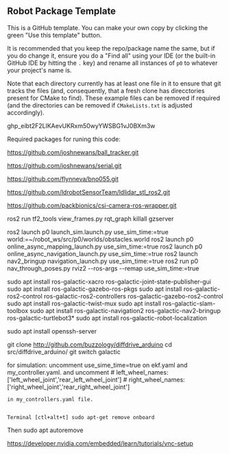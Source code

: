 ## Robot Package Template

This is a GitHub template. You can make your own copy by clicking the green "Use this template" button.

It is recommended that you keep the repo/package name the same, but if you do change it, ensure you do a "Find all" using your IDE (or the built-in GitHub IDE by hitting the `.` key) and rename all instances of `p0` to whatever your project's name is.

Note that each directory currently has at least one file in it to ensure that git tracks the files (and, consequently, that a fresh clone has direcctories present for CMake to find). These example files can be removed if required (and the directories can be removed if `CMakeLists.txt` is adjusted accordingly).

  
  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

Required packages for runing this code:

<!-- https://github.com/joshnewans/diffdrive_arduino.git -->

https://github.com/joshnewans/ball_tracker.git

https://github.com/joshnewans/serial.git

https://github.com/flynneva/bno055.git

https://github.com/ldrobotSensorTeam/ldlidar_stl_ros2.git

https://github.com/packbionics/csi-camera-ros-wrapper.git


ros2 run tf2_tools view_frames.py
rqt_graph
killall gzserver
<!-- ros2 launch slam_toolbox online_async_launch.py params_file:=./src/p0/config/mapper_params_online_async.yaml use_sim_time:=true -->
ros2 launch p0 launch_sim.launch.py use_sim_time:=true world:=~/robot_ws/src/p0/worlds/obstacles.world
ros2 launch p0 online_async_mapping_launch.py use_sim_time:=true
ros2 launch p0 online_async_navigation_launch.py use_sim_time:=true
ros2 launch nav2_bringup navigation_launch.py use_sim_time:=true
ros2 run p0 nav_through_poses.py 
 rviz2 --ros-args --remap use_sim_time:=true



sudo apt install ros-galactic-xacro ros-galactic-joint-state-publisher-gui
sudo apt install ros-galactic-gazebo-ros-pkgs
sudo apt install ros-galactic-ros2-control ros-galactic-ros2-controllers ros-galactic-gazebo-ros2-control
sudo apt install ros-galactic-twist-mux
sudo apt install ros-galactic-slam-toolbox
sudo apt install ros-galactic-navigation2 ros-galactic-nav2-bringup ros-galactic-turtlebot3*
sudo apt install ros-galactic-robot-localization

sudo apt install openssh-server

 git clone http://github.com/buzzology/diffdrive_arduino
 cd src/diffdrive_arduino/
git switch galactic

for simulation:
uncomment use_sime_time=true on ekf.yaml and my_controller.yaml. and uncomment     # left_wheel_names:   ['left_wheel_joint','rear_left_wheel_joint']
    # right_wheel_names: ['right_wheel_joint','rear_right_wheel_joint']

    in my_controllers.yaml file.


    Terminal [ctl+alt+t] sudo apt-get remove onboard
Then sudo apt autoremove

https://developer.nvidia.com/embedded/learn/tutorials/vnc-setup